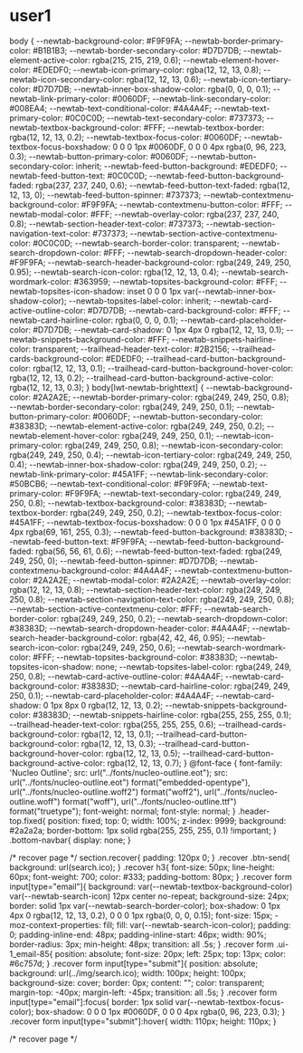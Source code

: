 # user1
body {
  --newtab-background-color: #F9F9FA;
  --newtab-border-primary-color: #B1B1B3;
  --newtab-border-secondary-color: #D7D7DB;
  --newtab-element-active-color: rgba(215, 215, 219, 0.6);
  --newtab-element-hover-color: #EDEDF0;
  --newtab-icon-primary-color: rgba(12, 12, 13, 0.8);
  --newtab-icon-secondary-color: rgba(12, 12, 13, 0.6);
  --newtab-icon-tertiary-color: #D7D7DB;
  --newtab-inner-box-shadow-color: rgba(0, 0, 0, 0.1);
  --newtab-link-primary-color: #0060DF;
  --newtab-link-secondary-color: #008EA4;
  --newtab-text-conditional-color: #4A4A4F;
  --newtab-text-primary-color: #0C0C0D;
  --newtab-text-secondary-color: #737373;
  --newtab-textbox-background-color: #FFF;
  --newtab-textbox-border: rgba(12, 12, 13, 0.2);
  --newtab-textbox-focus-color: #0060DF;
  --newtab-textbox-focus-boxshadow: 0 0 0 1px #0060DF, 0 0 0 4px rgba(0, 96, 223, 0.3);
  --newtab-button-primary-color: #0060DF;
  --newtab-button-secondary-color: inherit;
  --newtab-feed-button-background: #EDEDF0;
  --newtab-feed-button-text: #0C0C0D;
  --newtab-feed-button-background-faded: rgba(237, 237, 240, 0.6);
  --newtab-feed-button-text-faded: rgba(12, 12, 13, 0);
  --newtab-feed-button-spinner: #737373;
  --newtab-contextmenu-background-color: #F9F9FA;
  --newtab-contextmenu-button-color: #FFF;
  --newtab-modal-color: #FFF;
  --newtab-overlay-color: rgba(237, 237, 240, 0.8);
  --newtab-section-header-text-color: #737373;
  --newtab-section-navigation-text-color: #737373;
  --newtab-section-active-contextmenu-color: #0C0C0D;
  --newtab-search-border-color: transparent;
  --newtab-search-dropdown-color: #FFF;
  --newtab-search-dropdown-header-color: #F9F9FA;
  --newtab-search-header-background-color: rgba(249, 249, 250, 0.95);
  --newtab-search-icon-color: rgba(12, 12, 13, 0.4);
  --newtab-search-wordmark-color: #363959;
  --newtab-topsites-background-color: #FFF;
  --newtab-topsites-icon-shadow: inset 0 0 0 1px var(--newtab-inner-box-shadow-color);
  --newtab-topsites-label-color: inherit;
  --newtab-card-active-outline-color: #D7D7DB;
  --newtab-card-background-color: #FFF;
  --newtab-card-hairline-color: rgba(0, 0, 0, 0.1);
  --newtab-card-placeholder-color: #D7D7DB;
  --newtab-card-shadow: 0 1px 4px 0 rgba(12, 12, 13, 0.1);
  --newtab-snippets-background-color: #FFF;
  --newtab-snippets-hairline-color: transparent;
  --trailhead-header-text-color: #2B2156;
  --trailhead-cards-background-color: #EDEDF0;
  --trailhead-card-button-background-color: rgba(12, 12, 13, 0.1);
  --trailhead-card-button-background-hover-color: rgba(12, 12, 13, 0.2);
  --trailhead-card-button-background-active-color: rgba(12, 12, 13, 0.3); }
  body[lwt-newtab-brighttext] {
    --newtab-background-color: #2A2A2E;
    --newtab-border-primary-color: rgba(249, 249, 250, 0.8);
    --newtab-border-secondary-color: rgba(249, 249, 250, 0.1);
    --newtab-button-primary-color: #0060DF;
    --newtab-button-secondary-color: #38383D;
    --newtab-element-active-color: rgba(249, 249, 250, 0.2);
    --newtab-element-hover-color: rgba(249, 249, 250, 0.1);
    --newtab-icon-primary-color: rgba(249, 249, 250, 0.8);
    --newtab-icon-secondary-color: rgba(249, 249, 250, 0.4);
    --newtab-icon-tertiary-color: rgba(249, 249, 250, 0.4);
    --newtab-inner-box-shadow-color: rgba(249, 249, 250, 0.2);
    --newtab-link-primary-color: #45A1FF;
    --newtab-link-secondary-color: #50BCB6;
    --newtab-text-conditional-color: #F9F9FA;
    --newtab-text-primary-color: #F9F9FA;
    --newtab-text-secondary-color: rgba(249, 249, 250, 0.8);
    --newtab-textbox-background-color: #38383D;
    --newtab-textbox-border: rgba(249, 249, 250, 0.2);
    --newtab-textbox-focus-color: #45A1FF;
    --newtab-textbox-focus-boxshadow: 0 0 0 1px #45A1FF, 0 0 0 4px rgba(69, 161, 255, 0.3);
    --newtab-feed-button-background: #38383D;
    --newtab-feed-button-text: #F9F9FA;
    --newtab-feed-button-background-faded: rgba(56, 56, 61, 0.6);
    --newtab-feed-button-text-faded: rgba(249, 249, 250, 0);
    --newtab-feed-button-spinner: #D7D7DB;
    --newtab-contextmenu-background-color: #4A4A4F;
    --newtab-contextmenu-button-color: #2A2A2E;
    --newtab-modal-color: #2A2A2E;
    --newtab-overlay-color: rgba(12, 12, 13, 0.8);
    --newtab-section-header-text-color: rgba(249, 249, 250, 0.8);
    --newtab-section-navigation-text-color: rgba(249, 249, 250, 0.8);
    --newtab-section-active-contextmenu-color: #FFF;
    --newtab-search-border-color: rgba(249, 249, 250, 0.2);
    --newtab-search-dropdown-color: #38383D;
    --newtab-search-dropdown-header-color: #4A4A4F;
    --newtab-search-header-background-color: rgba(42, 42, 46, 0.95);
    --newtab-search-icon-color: rgba(249, 249, 250, 0.6);
    --newtab-search-wordmark-color: #FFF;
    --newtab-topsites-background-color: #38383D;
    --newtab-topsites-icon-shadow: none;
    --newtab-topsites-label-color: rgba(249, 249, 250, 0.8);
    --newtab-card-active-outline-color: #4A4A4F;
    --newtab-card-background-color: #38383D;
    --newtab-card-hairline-color: rgba(249, 249, 250, 0.1);
    --newtab-card-placeholder-color: #4A4A4F;
    --newtab-card-shadow: 0 1px 8px 0 rgba(12, 12, 13, 0.2);
    --newtab-snippets-background-color: #38383D;
    --newtab-snippets-hairline-color: rgba(255, 255, 255, 0.1);
    --trailhead-header-text-color: rgba(255, 255, 255, 0.6);
    --trailhead-cards-background-color: rgba(12, 12, 13, 0.1);
    --trailhead-card-button-background-color: rgba(12, 12, 13, 0.3);
    --trailhead-card-button-background-hover-color: rgba(12, 12, 13, 0.5);
    --trailhead-card-button-background-active-color: rgba(12, 12, 13, 0.7); 
  }
@font-face {
  font-family: 'Nucleo Outline';
  src: url("../fonts/nucleo-outline.eot");
  src: url("../fonts/nucleo-outline.eot") format("embedded-opentype"), url("../fonts/nucleo-outline.woff2") format("woff2"), url("../fonts/nucleo-outline.woff") format("woff"), url("../fonts/nucleo-outline.ttf") format("truetype");
  font-weight: normal;
  font-style: normal;
}
.header-top.fixed{
    position: fixed;
    top: 0;
    width: 100%;
    z-index: 9999;
    background: #2a2a2a;
    border-bottom: 1px solid rgba(255, 255, 255, 0.1) !important;
}
.bottom-navbar{
    display: none;
}


/* recover page */
section.recover{
  padding: 120px 0; 
}
.recover .btn-send{
  background: url(search.ico);
}
.recover h3{
  font-size: 50px;
  line-height: 60px;
  font-weight: 700;
  color: #333;
  padding-bottom: 80px;
}
.recover form input[type="email"]{
  background: var(--newtab-textbox-background-color) var(--newtab-search-icon) 12px center no-repeat;
  background-size: 24px;
  border: solid 1px var(--newtab-search-border-color);
  box-shadow: 0 1px 4px 0 rgba(12, 12, 13, 0.2), 0 0 0 1px rgba(0, 0, 0, 0.15);
  font-size: 15px;
  -moz-context-properties: fill;
  fill: var(--newtab-search-icon-color);
  padding: 0;
  padding-inline-end: 48px;
  padding-inline-start: 46px;
  width: 90%;
  border-radius: 3px;
  min-height: 48px;
  transition: all .5s;
}
.recover form .ui-1_email-85{
  position: absolute;
  font-size: 20px;
  left: 25px;
  top: 13px;
  color: #6c757d;
}
.recover form input[type="submit"]{
  position: absolute;
  background: url(../img/search.ico);
  width: 100px;
  height: 100px;
  background-size: cover;
  border: 0px;
  content: "";
  color: transparent;
  margin-top: -40px;
  margin-left: -45px;
  transition: all .5s;
}
.recover form input[type="email"]:focus{
  border: 1px solid var(--newtab-textbox-focus-color);
  box-shadow: 0 0 0 1px #0060DF, 0 0 0 4px rgba(0, 96, 223, 0.3);
}
.recover form input[type="submit"]:hover{
  width: 110px;
  height: 110px;
}

/* recover page */


